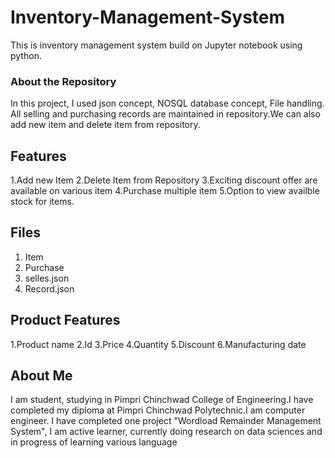 # Inventory-Management-System
This is inventory management system build on Jupyter notebook using python.

### About the Repository
In this project, I used json concept, NOSQL database concept, File handling.
All selling and purchasing records are maintained in repository.We can also add new item and delete item from repository.

## Features
1.Add new Item
2.Delete Item from Repository
3.Exciting discount offer are available on various item
4.Purchase multiple item
5.Option to view availble stock for items.

## Files
1. Item 
2. Purchase
3. selles.json
4. Record.json

## Product Features
1.Product name
2.Id
3.Price
4.Quantity
5.Discount
6.Manufacturing date

## About Me

I am student, studying in Pimpri Chinchwad College of Engineering.I have completed my diploma at Pimpri Chinchwad Polytechnic.I am computer engineer. I have completed one project "Wordload Remainder Management System", I am active learner, currently doing research on data sciences and in progress of learning various language 
